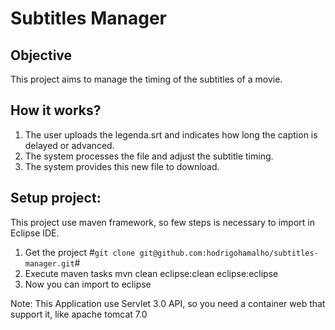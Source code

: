 Subtitles Manager
=================

Objective
---------

This project aims to manage the timing of the subtitles of a movie.

How it works?
-------------

1. The user uploads the legenda.srt and indicates how long the caption is
delayed or advanced.
2. The system processes the file and adjust the subtitle timing.
3. The system provides this new file to download.


Setup project:
--------------

This project use maven framework, so few steps is necessary to import in Eclipse IDE.

1. Get the project 
	#``` git clone git@github.com:hodrigohamalho/subtitles-manager.git ```#
2. Execute maven tasks
	mvn clean eclipse:clean eclipse:eclipse
3. Now you can import to eclipse

Note: This Application use Servlet 3.0 API, so you need a container web that support it, like apache tomcat 7.0